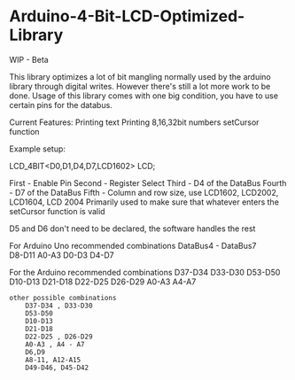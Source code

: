 # Arduino-4-Bit-LCD-Optimized-Library

WIP - Beta

This library optimizes a lot of bit mangling normally used by the arduino library through digital writes. 
However there's still a lot more work to be done.
Usage of this library comes with one big condition, you have to use certain pins for the databus.

Current Features:
  Printing text 
  Printing 8,16,32bit numbers
  setCursor function

Example setup:
         
LCD_4BIT<D0,D1,D4,D7,LCD1602> LCD;

First  - Enable Pin
Second - Register Select
Third  - D4 of the DataBus
Fourth - D7 of the DataBus
Fifth  - Column and row size, use LCD1602, LCD2002, LCD1604, LCD 2004
         Primarily used to make sure that whatever enters the setCursor function is valid

D5 and D6 don't need to be declared, the software handles the rest


For Arduino Uno
    recommended combinations
DataBus4 - DataBus7  
       D8-D11
		   A0-A3
		   D0-D3
       D4-D7
    
For the Arduino 
		recommended combinations
		D37-D34
		D33-D30
		D53-D50
		D10-D13
		D21-D18
		D22-D25
		D26-D29
		A0-A3
		A4-A7
  
  	other possible combinations
		D37-D34 , D33-D30
		D53-D50
		D10-D13
		D21-D18
		D22-D25 , D26-D29
		A0-A3 , A4 - A7
		D6,D9
		A8-11, A12-A15
		D49-D46, D45-D42
    
    
    
		
